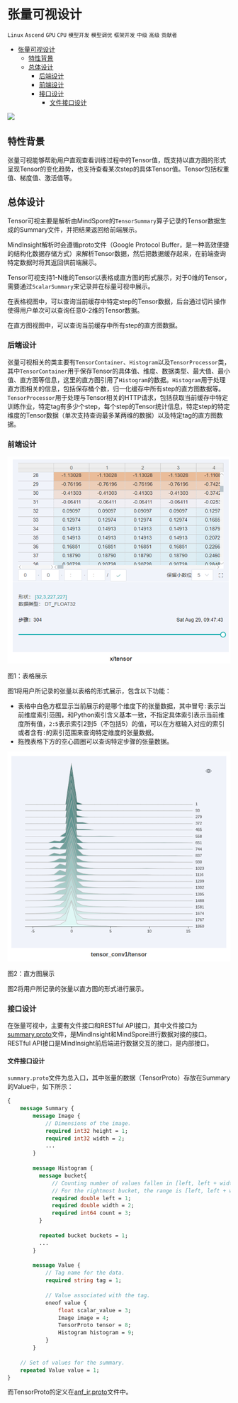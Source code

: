 # 张量可视设计

`Linux` `Ascend` `GPU` `CPU` `模型开发` `模型调优` `框架开发` `中级` `高级` `贡献者`

<!-- TOC -->

- [张量可视设计](#张量可视设计)
    - [特性背景](#特性背景)
    - [总体设计](#总体设计)
        - [后端设计](#后端设计)
        - [前端设计](#前端设计)
        - [接口设计](#接口设计)
            - [文件接口设计](#文件接口设计)

<!-- /TOC -->

<a href="https://gitee.com/mindspore/docs/blob/r1.3/docs/mindinsight/docs/source_zh_cn/tensor_visual_design.md" target="_blank"><img src="https://gitee.com/mindspore/docs/raw/r1.3/resource/_static/logo_source.png"></a>

## 特性背景

张量可视能够帮助用户直观查看训练过程中的Tensor值，既支持以直方图的形式呈现Tensor的变化趋势，也支持查看某次step的具体Tensor值。Tensor包括权重值、梯度值、激活值等。

## 总体设计

Tensor可视主要是解析由MindSpore的`TensorSummary`算子记录的Tensor数据生成的Summary文件，并把结果返回给前端展示。

MindInsight解析时会遵循proto文件（Google Protocol Buffer，是一种高效便捷的结构化数据存储方式）来解析Tensor数据，然后把数据缓存起来，在前端查询特定数据时将其返回供前端展示。

Tensor可视支持1-N维的Tensor以表格或直方图的形式展示，对于0维的Tensor，需要通过`ScalarSummary`来记录并在标量可视中展示。

在表格视图中，可以查询当前缓存中特定step的Tensor数据，后台通过切片操作使得用户单次可以查询任意0-2维的Tensor数据。

在直方图视图中，可以查询当前缓存中所有step的直方图数据。

### 后端设计

张量可视相关的类主要有`TensorContainer`、`Histogram`以及`TensorProcessor`类，其中`TensorContainer`用于保存Tensor的具体值、维度、数据类型、最大值、最小值、直方图等信息，这里的直方图引用了`Histogram`的数据。`Histogram`用于处理直方图相关的信息，包括保存桶个数，归一化缓存中所有step的直方图数据等。`TensorProcessor`用于处理与Tensor相关的HTTP请求，包括获取当前缓存中特定训练作业，特定tag有多少个step，每个step的Tensor统计信息，特定step的特定维度的Tensor数据（单次支持查询最多某两维的数据）以及特定tag的直方图数据。

### 前端设计

![tensor_table.png](./images/tensor_table.png)

图1：表格展示

图1将用户所记录的张量以表格的形式展示，包含以下功能：

- 表格中白色方框显示当前展示的是哪个维度下的张量数据，其中冒号`:`表示当前维度索引范围，和Python索引含义基本一致，不指定具体索引表示当前维度所有值，`2:5`表示索引2到5（不包括5）的值，可以在方框输入对应的索引或者含有`:`的索引范围来查询特定维度的张量数据。
- 拖拽表格下方的空心圆圈可以查询特定步骤的张量数据。

![tensor_histogram.png](./images/tensor_histogram.png)

图2：直方图展示

图2将用户所记录的张量以直方图的形式进行展示。

### 接口设计

在张量可视中，主要有文件接口和RESTful API接口，其中文件接口为[summary.proto](https://gitee.com/mindspore/mindspore/blob/r1.3/mindspore/ccsrc/utils/summary.proto)文件，是MindInsight和MindSpore进行数据对接的接口。 RESTful API接口是MindInsight前后端进行数据交互的接口，是内部接口。

#### 文件接口设计

`summary.proto`文件为总入口，其中张量的数据（TensorProto）存放在Summary的Value中，如下所示：

```protobuf
{
    message Summary {
        message Image {
            // Dimensions of the image.
            required int32 height = 1;
            required int32 width = 2;
            ...
        }

        message Histogram {
          message bucket{
              // Counting number of values fallen in [left, left + width).
              // For the rightmost bucket, the range is [left, left + width].
              required double left = 1;
              required double width = 2;
              required int64 count = 3;
          }

          repeated bucket buckets = 1;
          ...
        }

        message Value {
            // Tag name for the data.
            required string tag = 1;

            // Value associated with the tag.
            oneof value {
                float scalar_value = 3;
                Image image = 4;
                TensorProto tensor = 8;
                Histogram histogram = 9;
            }
        }

    // Set of values for the summary.
    repeated Value value = 1;
}
```

而TensorProto的定义在[anf_ir.proto](https://gitee.com/mindspore/mindspore/blob/r1.3/mindspore/ccsrc/utils/anf_ir.proto)文件中。

